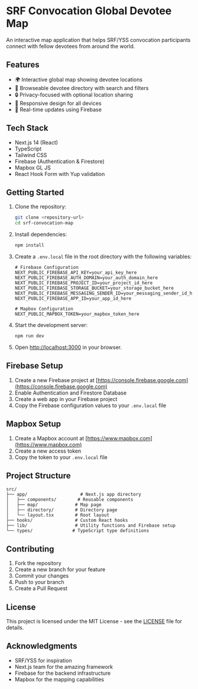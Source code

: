 # SRF Convocation Global Devotee Map

An interactive map application that helps SRF/YSS convocation participants connect with fellow devotees from around the world.

## Features

- 🌍 Interactive global map showing devotee locations
- 👥 Browseable devotee directory with search and filters
- 🔒 Privacy-focused with optional location sharing
- 📱 Responsive design for all devices
- 🔄 Real-time updates using Firebase

## Tech Stack

- Next.js 14 (React)
- TypeScript
- Tailwind CSS
- Firebase (Authentication & Firestore)
- Mapbox GL JS
- React Hook Form with Yup validation

## Getting Started

1. Clone the repository:
   ```bash
   git clone <repository-url>
   cd srf-convocation-map
   ```

2. Install dependencies:
   ```bash
   npm install
   ```

3. Create a `.env.local` file in the root directory with the following variables:
   ```
   # Firebase Configuration
   NEXT_PUBLIC_FIREBASE_API_KEY=your_api_key_here
   NEXT_PUBLIC_FIREBASE_AUTH_DOMAIN=your_auth_domain_here
   NEXT_PUBLIC_FIREBASE_PROJECT_ID=your_project_id_here
   NEXT_PUBLIC_FIREBASE_STORAGE_BUCKET=your_storage_bucket_here
   NEXT_PUBLIC_FIREBASE_MESSAGING_SENDER_ID=your_messaging_sender_id_here
   NEXT_PUBLIC_FIREBASE_APP_ID=your_app_id_here

   # Mapbox Configuration
   NEXT_PUBLIC_MAPBOX_TOKEN=your_mapbox_token_here
   ```

4. Start the development server:
   ```bash
   npm run dev
   ```

5. Open [http://localhost:3000](http://localhost:3000) in your browser.

## Firebase Setup

1. Create a new Firebase project at [https://console.firebase.google.com](https://console.firebase.google.com)
2. Enable Authentication and Firestore Database
3. Create a web app in your Firebase project
4. Copy the Firebase configuration values to your `.env.local` file

## Mapbox Setup

1. Create a Mapbox account at [https://www.mapbox.com](https://www.mapbox.com)
2. Create a new access token
3. Copy the token to your `.env.local` file

## Project Structure

```
src/
├── app/                    # Next.js app directory
│   ├── components/        # Reusable components
│   ├── map/              # Map page
│   ├── directory/        # Directory page
│   └── layout.tsx        # Root layout
├── hooks/                # Custom React hooks
├── lib/                  # Utility functions and Firebase setup
└── types/               # TypeScript type definitions
```

## Contributing

1. Fork the repository
2. Create a new branch for your feature
3. Commit your changes
4. Push to your branch
5. Create a Pull Request

## License

This project is licensed under the MIT License - see the [LICENSE](LICENSE) file for details.

## Acknowledgments

- SRF/YSS for inspiration
- Next.js team for the amazing framework
- Firebase for the backend infrastructure
- Mapbox for the mapping capabilities
